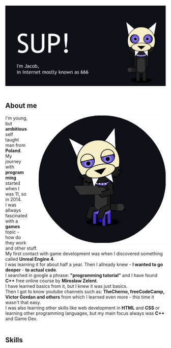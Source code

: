 ![image](https://github.com/I6-6-6I/I6-6-6I/blob/main/Mascot-Waveing-Banner.gif)
<br>
<br>
## About me ##

<img align="right" height="400" src="https://github.com/I6-6-6I/I6-6-6I/blob/main/Mascot-learning.gif">

I'm young, but **ambitious** self taught man from **Poland**.<br>
My journey with **programming** started when I was 11, so in 2014.<br>
I was allways fascinated with a **games** topic - how do they work and other stuff.<br>
My first contact with game development was when I discovered something called **Unreal Engine 4**.<br>
I was learning it for about half a year. Then I allready knew - **I wanted to go deeper** - **to actual code**.<br>
I searched in google a phrase: **"programming tutorial"** and I have found **C++** free online course by **Mirosław Zelent**.<br>
I have learned basics from it, but I knew it was just basics.<br>
Then I got to know youtube channels such as: **TheCherno, freeCodeCamp, Victor Gordan and others** from which I learned even more - this time it wasn't that easy.<br>
I was also learning other skills like web development in **HTML** and **CSS** or learning other programming languages, but my main focus always was **C++** and Game Dev.<br>
<br>
## Skills ##
